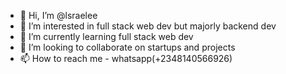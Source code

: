 - 👋 Hi, I’m @lsraelee
- 👀 I’m interested in full stack web dev but majorly backend dev
- 🌱 I’m currently learning full stack web dev
- 💞️ I’m looking to collaborate on startups and projects
- 📫 How to reach me - whatsapp(+2348140566926)

<!---
lsraelee/lsraelee is a ✨ special ✨ repository because its `README.md` (this file) appears on your GitHub profile.
You can click the Preview link to take a look at your changes.
--->
